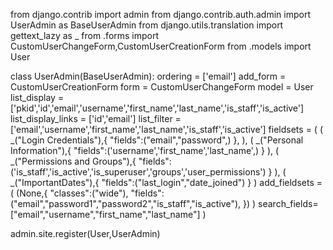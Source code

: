 from django.contrib import admin
from django.contrib.auth.admin import UserAdmin as BaseUserAdmin
from django.utils.translation import gettext_lazy as _ 
from .forms import CustomUserChangeForm,CustomUserCreationForm
from .models import User 

class UserAdmin(BaseUserAdmin):
    ordering = ['email']
    add_form = CustomUserCreationForm
    form = CustomUserChangeForm 
    model = User 
    list_display = ['pkid','id','email','username','first_name','last_name','is_staff','is_active']
    list_display_links = ['id','email']
    list_filter = ['email','username','first_name','last_name','is_staff','is_active']
    fieldsets = (
        (
            _("Login Credentials"),{
                "fields":("email","password",)
            },
        ),
        (
            _("Personal Information"),{
                "fields":('username','first_name','last_name',)
            }
        ),
        (
            _("Permissions and Groups"),{
                "fields":('is_staff','is_active','is_superuser','groups','user_permissions')
            }
        ),
        (
            _("ImportantDates"),{
                "fields":("last_login","date_joined")
            }
        )
        add_fieldsets =(
            (None,{
                "classes":("wide"),
                "fields":("email","password1","password2","is_staff","is_active"),
            })
        )
        search_fields=["email","username","first_name","last_name"]
    )
    


admin.site.register(User,UserAdmin)
